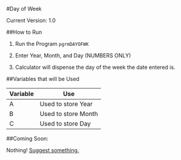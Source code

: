 #Day of Week

Current Version: 1.0

##How to Run

1) Run the Program `pgrmDAYOFWK`

2) Enter Year, Month, and Day (NUMBERS ONLY)

3) Calculator will dispense the day of the week the date entered is.

##Variables that will be Used

Variable | Use
-------|------
A | Used to store Year
B | Used to store Month
C | Used to store Day

##Coming Soon:

Nothing! [Suggest something.](https://github.com/Chewsterchew/Ti84-Programs/issues/new)
